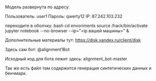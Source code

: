 Модель развернута по адресу:

Пользователь: user1
Пароль: qwerty12
IP: 87.242.103.232

переходите в оболчку:
bash
cd envoriments
source /hack/bin/activate
jupyter notebook --no-browser --ip="<ip вашей машины>" &

Дополнительные материалы тут:
https://disk.yandex.ru/client/disk

Здесь сам бот:
@alignment1Bot

Исходный код для бота лежит здесь:
alignment_bot-master

Так же есть файл там содержится генерация синтетических данных и бенчмарк. 


